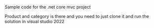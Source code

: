 Sample code for the .net core mvc project

Product and category is there and you need to just clone it and run the solution in visual studio 2022
